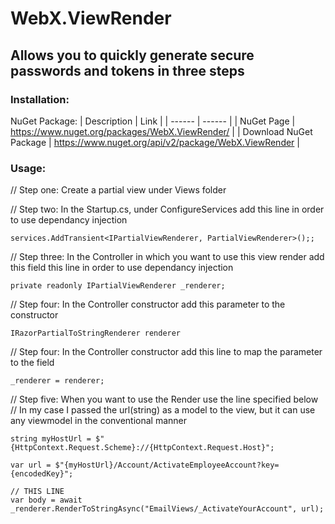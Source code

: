 # WebX.ViewRender
## Allows you to quickly generate secure passwords and tokens in three steps

### Installation:
NuGet Package:
| Description |  Link |
| ------ | ------ |
| NuGet Page | https://www.nuget.org/packages/WebX.ViewRender/ |
| Download NuGet Package | https://www.nuget.org/api/v2/package/WebX.ViewRender |

### Usage:
// Step one: Create a partial view under Views folder

// Step two: In the Startup.cs, under ConfigureServices add this line in order to use dependancy injection
```
services.AddTransient<IPartialViewRenderer, PartialViewRenderer>();;
```

// Step three: In the Controller in which you want to use this view render add this field this line in order to use dependancy injection
```
private readonly IPartialViewRenderer _renderer;
```

// Step four: In the Controller constructor add this parameter to the constructor
```
IRazorPartialToStringRenderer renderer
```

// Step four: In the Controller constructor add this line to map the parameter to the field
```
_renderer = renderer;
```

// Step five: When you want to use the Render use the line specified below
// In my case I passed the url(string) as a model to the view, but it can use any viewmodel in the conventional manner
```
string myHostUrl = $"{HttpContext.Request.Scheme}://{HttpContext.Request.Host}";

var url = $"{myHostUrl}/Account/ActivateEmployeeAccount?key={encodedKey}";

// THIS LINE
var body = await _renderer.RenderToStringAsync("EmailViews/_ActivateYourAccount", url);
```
